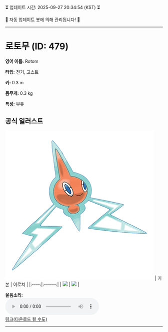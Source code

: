 
⏳ 업데이트 시간: 2025-09-27 20:34:54 (KST) ⏳

🤖 자동 업데이트 봇에 의해 관리됩니다! 🤖

---

# 로토무 (ID: 479)
**영어 이름:** Rotom

**타입:** 전기, 고스트

**키:** 0.3 m

**몸무게:** 0.3 kg

**특성:** 부유

## 공식 일러스트
![](https://raw.githubusercontent.com/PokeAPI/sprites/master/sprites/pokemon/other/official-artwork/479.png)
| 기본 | 이로치 |
|:----:|:------:|
| <img src="http://play.pokemonshowdown.com/sprites/ani/rotom.gif" width="200"> | <img src="http://play.pokemonshowdown.com/sprites/ani-shiny/rotom.gif" width="200"> |

**울음소리:**<br><audio controls src="https://raw.githubusercontent.com/PokeAPI/cries/main/cries/pokemon/latest/479.ogg"></audio><br> [링크(다운로드 될 수도)](https://raw.githubusercontent.com/PokeAPI/cries/main/cries/pokemon/latest/479.ogg)


---
